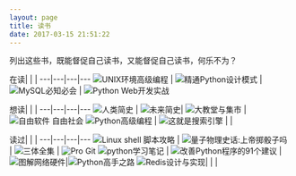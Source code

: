 ```yaml
---
layout: page
title: 读书 
date: 2017-03-15 21:51:22
---
```

<style>
table td {
    width: 25%;
    padding: 5px;
}
tbody img {
    height: 200px;
}
td span {
    display: inline-block;
    width: 100%;
    text-align: center;
    font-size: small;
}
</style>




列出这些书，既能督促自己读书，又能督促自己读书，何乐不为？

在读|  |  |
---|---|---|---
![UNIX环境高级编程][unix_programing] | ![精通Python设计模式][python_design_patterns] | ![MySQL必知必会][mysql_crash_course] | ![Python Web开发实战][python_web_develop]

想读|  |  |
---|---|---|---
![人类简史][human_history] | ![未来简史][tomorrow_history]| ![大教堂与集市][cathedral_bazaar] | ![自由软件 自由社会][free_software_free_society]
![Python高级编程][expert_python_programing] |  ![这就是搜索引擎][this_is_search_engine] | |

读过|  |  |
---|---|---|---
![Linux shell 脚本攻略][linux_shell_cookbook] | ![量子物理史话:上帝掷骰子吗][does_god_play_dice] | ![三体全集][three_body] | ![Pro Git][pro_git]
![python学习笔记][python_notes] | ![改善Python程序的91个建议][91_suggestion]  | ![图解网络硬件][graphic_analysis_net_device]|![Python高手之路][hacker_guide_to_python]
![Redis设计与实现][redis_design_and_implementation]| | |

[does_god_play_dice]: reading/index/does_god_play_dice.jpg
[three_body]: reading/index/three_body.jpg
[linux_shell_cookbook]: reading/index/linux_shell_cookbook.jpg
[mysql_crash_course]: reading/index/mysql_crash_course.jpg
[pro_git]: reading/index/pro_git.jpg
[cs_foundation]: reading/index/foundation_of_computer_science.jpg
[python_design_patterns]: reading/index/python_design_patterns.jpg
[this_is_search_engine]: reading/index/this_is_search_engine.jpg
[unix_programing]: reading/index/unix_environment_programing.jpg
[cathedral_bazaar]: reading/index/cathedral_bazaar.gif
[free_software_free_society]: reading/index/free_software_free_society.png
[python_notes]: reading/index/python_notes.png
[91_suggestion]: reading/index/91_suggestion_improve_python.jpg
[expert_python_programing]: reading/index/expert_python_programing.jpg
[hacker_guide_to_python]: reading/index/hacker_guide_to_python.jpg
[graphic_analysis_net_device]: reading/index/graphic_analysis_net_device.jpg
[redis_design_and_implementation]: reading/index/redis_design_and_implementation.jpg
[from_one_to_infinite]: reading/index/from_one_to_infinite.jpg
[human_history]: reading/index/brief_history_of_humankind.jpg
[tomorrow_history]: reading/index/brief_history_of_tomorrow.jpg
[python_web_develop]: reading/index/python_web_develop.jpg